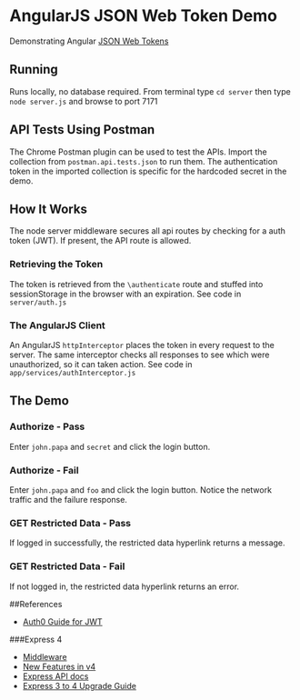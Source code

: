 AngularJS JSON Web Token Demo
===========
Demonstrating Angular [JSON Web Tokens](http://tools.ietf.org/html/draft-ietf-oauth-json-web-token)

## Running
Runs locally, no database required.
From terminal type `cd server` then type `node server.js` and browse to port 7171

## API Tests Using Postman
The Chrome Postman plugin can be used to test the APIs. Import the collection from `postman.api.tests.json` to run them. The authentication token in the imported collection is specific for the hardcoded secret in the demo.

## How It Works
The node server middleware secures all api routes by checking for a auth token (JWT). If present, the API route is allowed.

### Retrieving the Token
The token is retrieved from the `\authenticate` route and stuffed into sessionStorage in the browser with an expiration. See code in `server/auth.js`

### The AngularJS Client
An AngularJS `httpInterceptor` places the token in every request to the server. The same interceptor checks all responses to see which were unauthorized, so it can taken action. See code in `app/services/authInterceptor.js`

## The Demo

### Authorize - Pass
Enter `john.papa` and `secret` and click the login button.

### Authorize - Fail
Enter `john.papa` and `foo` and click the login button. Notice the network traffic and the failure response.

### GET Restricted Data - Pass
If logged in successfully, the restricted data hyperlink returns a message.

### GET Restricted Data - Fail
If not logged in, the restricted data hyperlink returns an error.

##References
- [Auth0 Guide for JWT](https://auth0.com/blog/2014/01/07/angularjs-authentication-with-cookies-vs-token/)

###Express 4
- [Middleware](https://github.com/senchalabs/connect?source=c#middleware)
- [New Features in v4](https://github.com/visionmedia/express/wiki/New-features-in-4.x)
- [Express API docs](http://expressjs.com/4x/api.html)
- [Express 3 to 4 Upgrade Guide](http://scotch.io/bar-talk/expressjs-4-0-new-features-and-upgrading-from-3-0)



